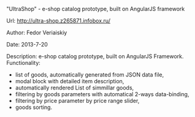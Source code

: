 "UltraShop" - e-shop catalog prototype, built on AngularJS framework

Url: http://ultra-shop.z265871.infobox.ru/

Author: Fedor Veriaiskiy

Date: 2013-7-20

Description: 
e-shop catalog prototype, built on AngularJS Framework.
Functionality:
- list of goods, automatically generated from JSON data file,
- modal block with detailed item description,
- automatically rendered List of simmillar goods,
- filtering by goods parameters with automatical 2-ways data-binding,
- filtering by price parameter by price range slider,
- goods sorting.
